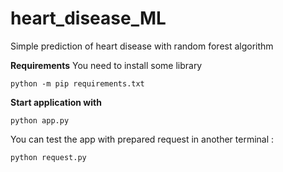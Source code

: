 # heart_disease_ML
Simple prediction of heart disease with random forest algorithm

**Requirements**
You need to install some library

```python -m pip requirements.txt```

**Start application with**

```python app.py```

You can test the app with prepared request in another terminal :

```python request.py```
